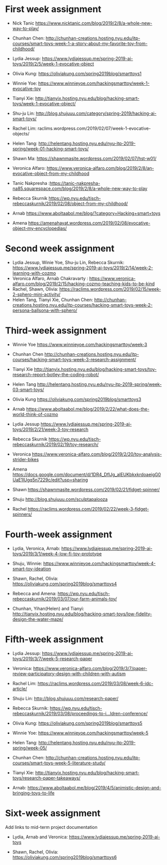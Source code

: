 # First week assignment

* Nick Tanic
https://www.nicktanic.com/blog/2019/2/8/a-whole-new-way-to-play/

* Chunhan Chen: http://chunhan-creations.hosting.nyu.edu/itp-courses/smart-toys-week-1-a-story-about-my-favorite-toy-from-childhood/
          
* Lydia Jessup: https://www.lydiajessup.me/spring-2019-ai-toys/2019/2/5/week-1-evocative-object 

* Olivia Kung: https://oliviakung.com/spring2019blog/smarttoys1

* Winnie Yoe: https://www.winnieyoe.com/hackingsmarttoy/week-1-evocative-toy

* Tianyi Xie: http://tianyix.hosting.nyu.edu/blog/hacking-smart-toys/week-1-evocative-object/

* Shu-ju Lin: http://blog.shujuuu.com/category/spring-2019/hacking-ai-smart-toys/

* Rachel Lim: raclims.wordpress.com/2019/02/07/week-1-evocative-objects/

* Helen Tang: http://helentang.hosting.nyu.edu/nyu-itp-2019-spring/week-01-hacking-smart-toys/

* Shawn Ma: https://shawnmasite.wordpress.com/2019/02/07/hst-w01/ 

* Veronica Alfaro: https://www.veronica-alfaro.com/blog/2019/2/8/an-evocative-object-from-my-childhood

* Tanic Nakpresha :https://tanic-nakpresha-na85.squarespace.com/blog/2019/2/8/a-whole-new-way-to-play

* Rebecca Skurnik
 https://wp.nyu.edu/tisch-rebeccaskurnik/2019/02/08/object-from-my-childhood/ 

* Arnab
https://www.aboltaabol.me/blog/?category=Hacking+smart+toys

* Amena 
https://amenahayat.wordpress.com/2019/02/08/evocative-object-my-encyclopedias/


# Second week assignment

* Lydia Jessup, Winie Yoe, Shu-ju Lin, Rebecca Skurnik: 
https://www.lydiajessup.me/spring-2019-ai-toys/2019/2/14/week-2-learning-with-cozmo
* Veronica Alfaro, Arnab Chakravarty : https://www.veronica-alfaro.com/blog/2019/2/15/hacking-cozmo-teaching-kids-to-be-kind
* Rachel, Shawn, Olivia: https://raclims.wordpress.com/2019/02/15/week-2-sphero-mini-activity/
* Helen Tang, Tianyi Xie, Chunhan Chen: http://chunhan-creations.hosting.nyu.edu/itp-courses/hacking-smart-toys-week-2-persona-ballsona-with-sphero/

# Third-week assignment
* Winnie Yoe
https://www.winnieyoe.com/hackingsmarttoy/week-3

* Chunhan Chen
http://chunhan-creations.hosting.nyu.edu/itp-courses/hacking-smart-toys-week-3-research-assignment/

* Tianyi Xie 
http://tianyix.hosting.nyu.edu/blog/hacking-smart-toys/toy-research-report-botley-the-coding-robot/

* Helen Tang
http://helentang.hosting.nyu.edu/nyu-itp-2019-spring/week-03-smart-toys/

* Olivia Kung https://oliviakung.com/spring2019blog/smarttoys3 

* Arnab https://www.aboltaabol.me/blog/2019/2/22/what-does-the-world-think-of-cozmo

* Lydia Jessup https://www.lydiajessup.me/spring-2019-ai-toys/2019/2/21/week-3-toy-research

* Rebecca Skurnik
 https://wp.nyu.edu/tisch-rebeccaskurnik/2019/02/19/toy-research/ 
* Veronica https://www.veronica-alfaro.com/blog/2019/2/20/toy-analysis-strider-bikes
* Amena
https://docs.google.com/document/d/1DR4_DflJg_aIEUKbkxkrdoaeigG0UaE1lUgq5n7229c/edit?usp=sharing

* Shawn
https://shawnmasite.wordpress.com/2019/02/21/fidget-spinner/

* Shuju
http://blog.shujuuu.com/sculptapalooza

* Rachel https://raclims.wordpress.com/2019/02/22/week-3-fidget-spinners/


# Fourth-week assignment

* Lydia, Veronica, Arnab: https://www.lydiajessup.me/spring-2019-ai-toys/2019/3/1/week-4-low-fi-toy-prototype

* Shuju, Winnie:
https://www.winnieyoe.com/hackingsmarttoy/week-4-smart-toy-ideation

* Shawn, Rachel, Olivia:
https://oliviakung.com/spring2019blog/smarttoys4

* Rebecca and Amena:
https://wp.nyu.edu/tisch-rebeccaskurnik/2019/03/07/our-farm-animals-toy/

* Chunhan, Yihan(Helen) and Tianyi:
http://tianyix.hosting.nyu.edu/blog/hacking-smart-toys/low-fidelity-design-the-water-maze/




# Fifth-week assignment

* Lydia Jessup: https://www.lydiajessup.me/spring-2019-ai-toys/2019/3/7/week-5-research-paper 
* Veronica: https://www.veronica-alfaro.com/blog/2019/3/7/paper-review-participatory-design-with-children-with-autism
* Rachel Lim: https://raclims.wordpress.com/2019/03/08/week-6-idc-article/
* Shuju Lin: http://blog.shujuuu.com/research-paper/

* Rebecca Skurnik: https://wp.nyu.edu/tisch-rebeccaskurnik/2019/03/08/proceedings-to-i…ldren-conference/

* Olivia Kung: https://oliviakung.com/spring2019blog/smarttoys5

* Winnie Yoe: https://www.winnieyoe.com/hackingsmarttoy/week-5

* Helen Tang: http://helentang.hosting.nyu.edu/nyu-itp-2019-spring/week-05/

* Chunhan Chen: http://chunhan-creations.hosting.nyu.edu/itp-courses/smart-toys-week-5-literature-study/

* Tianyi Xie: http://tianyix.hosting.nyu.edu/blog/hacking-smart-toys/research-paper-takeaways/

* Arnab: https://www.aboltaabol.me/blog/2019/4/5/animistic-design-and-bringing-toys-to-life

# Sixt-week assignment
Add links to mid-term project documentation 

* Lydia, Arnab and Veronica: https://www.lydiajessup.me/spring-2019-ai-toys

* Shawn, Rachel, Olivia: https://oliviakung.com/spring2019blog/smarttoys6
